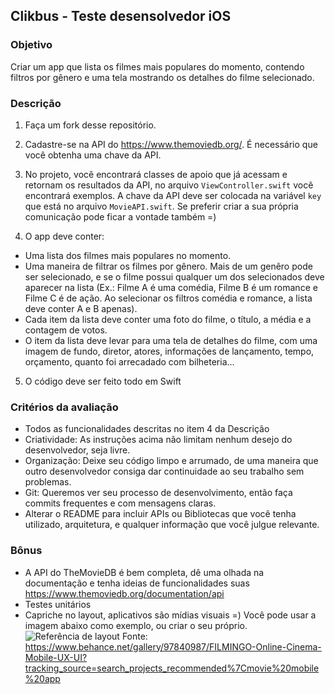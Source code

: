 ## Clikbus - Teste desensolvedor iOS

### Objetivo

Criar um app que lista os filmes mais populares do momento, contendo filtros por gênero e uma tela mostrando os detalhes do filme selecionado.

### Descrição

1. Faça um fork desse repositório.

2. Cadastre-se na API do https://www.themoviedb.org/. É necessário que você obtenha uma chave da API.

3. No projeto, você encontrará classes de apoio que já acessam e retornam os resultados da API, no arquivo `ViewController.swift` você encontrará exemplos.
A chave da API deve ser colocada na variável `key` que está no arquivo `MovieAPI.swift`. Se preferir criar a sua própria comunicação pode ficar a vontade também =)

4. O app deve conter:
  * Uma lista dos filmes mais populares no momento.
  * Uma maneira de filtrar os filmes por gênero. Mais de um genêro pode ser selecionado, e se o filme possui qualquer um dos selecionados deve aparecer na lista (Ex.: Filme A é uma comédia, Filme B é um romance e Filme C é de ação. Ao selecionar os filtros comédia e romance, a lista deve conter A e B apenas).
  * Cada item da lista deve conter uma foto do filme, o título, a média e a contagem de votos.
  * O item da lista deve levar para uma tela de detalhes do filme, com uma imagem de fundo, diretor, atores, informações de lançamento, tempo, orçamento, quanto foi arrecadado com bilheteria... 
  
5. O código deve ser feito todo em Swift

### Critérios da avaliação
* Todos as funcionalidades descritas no item 4 da Descrição
* Criatividade: As instruções acima não limitam nenhum desejo do desenvolvedor, seja livre. 
* Organização: Deixe seu código limpo e arrumado, de uma maneira que outro desenvolvedor consiga dar continuidade ao seu trabalho sem problemas.
* Git: Queremos ver seu processo de desenvolvimento, então faça commits frequentes e com mensagens claras.
* Alterar o README para incluir APIs ou Bibliotecas que você tenha utilizado, arquitetura, e qualquer informação que você julgue relevante.

### Bônus
* A API do TheMovieDB é bem completa, dê uma olhada na documentação e tenha ideias de funcionalidades suas https://www.themoviedb.org/documentation/api
* Testes unitários
* Capriche no layout, aplicativos são mídias visuais =) Você pode usar a imagem abaixo como exemplo, ou criar o seu próprio.
![Referência de layout](https://github.com/RocketBus/quero-ser-clickbus/blob/master/testes/android-developer/Layout%20referencia.png)
Fonte: https://www.behance.net/gallery/97840987/FILMINGO-Online-Cinema-Mobile-UX-UI?tracking_source=search_projects_recommended%7Cmovie%20mobile%20app
